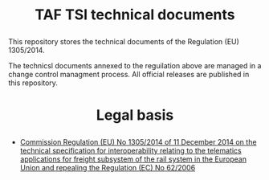 # <p align="center">TAF TSI technical documents</p>
  
This repository stores the technical documents of the Regulation (EU) 1305/2014.

The technicsl documents annexed to the reguilation above are managed in a change control managment process. All official releases are published in this repository.

# <p align="center">Legal basis</p>
    
- [Commission Regulation (EU) No 1305/2014 of 11 December 2014 on the technical specification for interoperability relating to the telematics applications for freight subsystem of the rail system in the European Union and repealing the Regulation (EC) No 62/2006](https://eur-lex.europa.eu/legal-content/EN/TXT/?uri=uriserv%3AOJ.L_.2014.356.01.0438.01.ENG)

